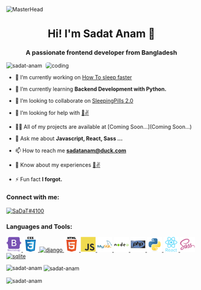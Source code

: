 ![MasterHead](https://res.cloudinary.com/practicaldev/image/fetch/s--_sk5cfBS--/c_imagga_scale,f_auto,fl_progressive,h_420,q_auto,w_1000/https://dev-to-uploads.s3.amazonaws.com/i/xndmxrfhliweofif9jty.png)

<h1 align="center">Hi! I'm Sadat Anam 🙂</h1>
<h3 align="center">A passionate frontend developer from Bangladesh</h3>

<img align="right" width="400" style ="border-radius:5px" src="https://i.pinimg.com/originals/f1/e7/34/f1e734f9cade86fe737a9aa404ad5677.gif" alt="coding" /></p>

<p align="left"> <img src="https://komarev.com/ghpvc/?username=sadat-anam&label=Profile%20views&color=0e75b6&style=flat" alt="sadat-anam" /> </p>

- 🔭 I’m currently working on [How To sleep faster](N/A)

- 🌱 I’m currently learning **Backend Development with Python.**

- 👯 I’m looking to collaborate on [SleepingPills 2.0](N/A)

- 🤝 I’m looking for help with [🙂✌️](N/A)

- 👨‍💻 All of my projects are available at [Coming Soon...](Coming Soon...)

- 💬 Ask me about **Javascript, React, Sass ...**

- 📫 How to reach me **sadatanam@duck.com**

- 📄 Know about my experiences [🙂✌️](🙂✌️)

- ⚡ Fun fact **I forgot.**

<h3 align="left">Connect with me:</h3>
<p align="left">
<a href="https://discord.gg/SaDaT#4100" target="blank"><img align="center" src="https://raw.githubusercontent.com/rahuldkjain/github-profile-readme-generator/master/src/images/icons/Social/discord.svg" alt="SaDaT#4100" height="30" width="40" /></a>
</p>

<h3 align="left">Languages and Tools:</h3>
<p align="left"> <a href="https://getbootstrap.com" target="_blank" rel="noreferrer"> <img src="https://raw.githubusercontent.com/devicons/devicon/master/icons/bootstrap/bootstrap-plain-wordmark.svg" alt="bootstrap" width="40" height="40"/> </a> <a href="https://www.w3schools.com/css/" target="_blank" rel="noreferrer"> <img src="https://raw.githubusercontent.com/devicons/devicon/master/icons/css3/css3-original-wordmark.svg" alt="css3" width="40" height="40"/> </a> <a href="https://www.djangoproject.com/" target="_blank" rel="noreferrer"> <img src="https://cdn.worldvectorlogo.com/logos/django.svg" alt="django" width="40" height="40"/> </a> <a href="https://www.w3.org/html/" target="_blank" rel="noreferrer"> <img src="https://raw.githubusercontent.com/devicons/devicon/master/icons/html5/html5-original-wordmark.svg" alt="html5" width="40" height="40"/> </a> <a href="https://developer.mozilla.org/en-US/docs/Web/JavaScript" target="_blank" rel="noreferrer"> <img src="https://raw.githubusercontent.com/devicons/devicon/master/icons/javascript/javascript-original.svg" alt="javascript" width="40" height="40"/> </a> <a href="https://www.mysql.com/" target="_blank" rel="noreferrer"> <img src="https://raw.githubusercontent.com/devicons/devicon/master/icons/mysql/mysql-original-wordmark.svg" alt="mysql" width="40" height="40"/> </a> <a href="https://nodejs.org" target="_blank" rel="noreferrer"> <img src="https://raw.githubusercontent.com/devicons/devicon/master/icons/nodejs/nodejs-original-wordmark.svg" alt="nodejs" width="40" height="40"/> </a> <a href="https://www.php.net" target="_blank" rel="noreferrer"> <img src="https://raw.githubusercontent.com/devicons/devicon/master/icons/php/php-original.svg" alt="php" width="40" height="40"/> </a> <a href="https://www.python.org" target="_blank" rel="noreferrer"> <img src="https://raw.githubusercontent.com/devicons/devicon/master/icons/python/python-original.svg" alt="python" width="40" height="40"/> </a> <a href="https://reactjs.org/" target="_blank" rel="noreferrer"> <img src="https://raw.githubusercontent.com/devicons/devicon/master/icons/react/react-original-wordmark.svg" alt="react" width="40" height="40"/> </a> <a href="https://sass-lang.com" target="_blank" rel="noreferrer"> <img src="https://raw.githubusercontent.com/devicons/devicon/master/icons/sass/sass-original.svg" alt="sass" width="40" height="40"/> </a> <a href="https://www.sqlite.org/" target="_blank" rel="noreferrer"> <img src="https://www.vectorlogo.zone/logos/sqlite/sqlite-icon.svg" alt="sqlite" width="40" height="40"/> </a> </p>

<p><img align="left" src="https://github-readme-stats.vercel.app/api/top-langs?username=sadat-anam&show_icons=true&locale=en&layout=compact" alt="sadat-anam" /></p>

<p>&nbsp;<img align="center" src="https://github-readme-stats.vercel.app/api?username=sadat-anam&show_icons=true&locale=en" alt="sadat-anam" /></p>

<p><img align="center" src="https://github-readme-streak-stats.herokuapp.com/?user=sadat-anam&" alt="sadat-anam" /></p>

